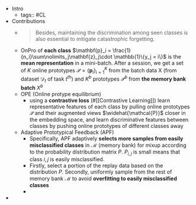 - Intro
	- tags:: #CL
- Contributions
	- >Besides, maintaining the discrimination among seen classes is also essential to mitigate catastrophic forgetting.
	- OnPro of **each class** $\mathbf{p}_i = \frac{1}{n_i}\sum\nolimits_j\mathbf{z}_j\cdot \mathbb{1}\{y_j = i\}$ is the **mean representation** in a mini-batch. After a session, we get a set of $K$ online prototypes $\mathcal{P} = \left\{ \mathbf{p}_{i} \right\} ^{K}_{i=1}$ from the batch data X (from dataset $\mathcal{D}_t$ of task $t^{th}$) and $K^b$ prototypes $\mathcal{P}^b$ from **the memory bank batch** $X^b$
	- OPE (Online protype equilibrium)
		- using a **contrastive loss** (#[[Contrastive Learning]]) learn representative features of each class by pulling online prototypes $\mathcal{P}$ and their augmented views $\widehat{\mathcal{P}}$ closer in the embedding space, and learn discriminative features between classes by pushing online prototypes of different classes away
	- Adaptive Prototypical Feedback (APF)
		- Specifically, APF adaptively **selects more samples from easily misclassified classes** in $\mathcal{M}$ (memory bank) for mixup according to the probability distribution matrix $P$. $P_{i,j}$ is small means that class $i, j$ is easily misclassified.
		- Firstly, select a portion of the replay data based on the distribution $P$. Secondly, uniformly sample from the rest of memory bank $\mathcal{M}$ to avoid **overfitting to easily misclassified classes**
		-
-